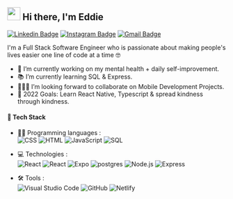 ## <img src="https://imgur.com/C7PX4kM.gif" height="30px" width="30px"> Hi there, I'm Eddie

[![Linkedin Badge](https://img.shields.io/badge/-ekuo-blue?style=flat&logo=Linkedin&logoColor=white&link=https://www.linkedin.com/in/eddie-kuo17/)](https://www.linkedin.com/in/eddie-kuo17/)
[![Instagram Badge](https://img.shields.io/badge/-@the_eddiekuo-teal?style=flat&logo=instagram&logoColor=white&link=https://www.instagram.com/the_eddiekuo/)](https://www.instagram.com/the_eddiekuo/)
[![Gmail Badge](https://img.shields.io/badge/-eddiekuo97-c14438?style=flat&logo=Gmail&logoColor=white&link=mailto:eddiekuo97@gmail.com)](mailto:eddiekuo97@gmail.com)

I'm a Full Stack Software Engineer who is passionate about making people's lives easier one line of code at a time 🤓
- 💭 I’m currently working on my mental health + daily self-improvement.
- 📚 I’m currently learning SQL & Express.
- 🧑‍🤝‍🧑 I’m looking forward to collaborate on Mobile Development Projects.
- 🎯 2022 Goals: Learn React Native, Typescript & spread kindness through kindness.

#### 📌 Tech Stack

- 👨‍💻 Programming languages : <br />
![CSS](https://img.shields.io/badge/-CSS-05122A?style=flat&logo=CSS3&logoColor=1572B6)
![HTML](https://img.shields.io/badge/-HTML-05122A?style=flat&logo=HTML5)
![JavaScript](https://img.shields.io/badge/-JavaScript-05122A?style=flat&logo=javascript)
![SQL](https://img.shields.io/badge/SQL%20-05122A?logo=amazon-dynamodb&logoColor=white)

- 💻 Technologies : <br />
![React](https://img.shields.io/badge/-React-05122A?style=flat&logo=react)
![React](https://img.shields.io/badge/-React_Native-05122A?style=flat&logo=react)
![Expo](https://img.shields.io/badge/-Expo-05122A?style=flat&logo=expo)
![postgres](https://img.shields.io/badge/postgres-05122A?&style=flat&logo=postgresql&logoColor=white)
![Node.js](https://img.shields.io/badge/-Node.js-05122A?style=flat&logo=node.js)
![Express](https://img.shields.io/badge/-Express-05122A?style=flat&logo=Express)

- 🛠️ Tools : <br />
![Visual Studio Code](https://img.shields.io/badge/-Visual%20Studio%20Code-05122A?style=flat&logo=visual-studio-code&logoColor=007ACC)
![GitHub](https://img.shields.io/badge/-GitHub-05122A?style=flat&logo=github)
![Netlify](https://img.shields.io/badge/-Netlify-05122A?style=flat&logo=netlify)






